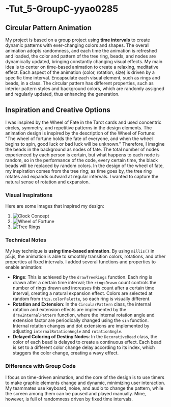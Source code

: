 # -Tut_5-GroupC-yyao0285
## Circular Pattern Animation

My project is based on a group project using **time intervals** to create dynamic patterns with ever-changing colors and shapes.
The overall animation adopts randomness, and each time the animation is refreshed and loaded, the color and pattern of the tree ring, beads, and nodes are dynamically updated, bringing constantly changing visual effects.
My main idea is to center on time-based animation to create a relaxing, meditative effect. Each aspect of the animation (color, rotation, size) is driven by a specific time interval. Encapsulate each visual element, such as rings and beads, in a class. The circular pattern has different properties, such as interior pattern styles and background colors, which are randomly assigned and regularly updated, thus enhancing the generation.

## Inspiration and Creative Options

I was inspired by the Wheel of Fate in the Tarot cards and used concentric circles, symmetry, and repetitive patterns in the design elements. The animation design is inspired by the description of the Wheel of Fortune: "The wheel of fortune holds the fate of everyone, and when the wheel begins to spin, good luck or bad luck will be unknown." Therefore, I imagine the beads in the background as nodes of fate. The total number of nodes experienced by each person is certain, but what happens to each node is random, so in the performance of the code, every certain time, the black beads will be replaced by random colors. In the design of the wheel of fate, my inspiration comes from the tree ring; as time goes by, the tree ring rotates and expands outward at regular intervals. I wanted to capture the natural sense of rotation and expansion.

### Visual Inspirations

Here are some images that inspired my design:

1. ![Clock Concept](./9041.png_300.png)
2. ![Wheel of Fortune](./0d338744ebf81a4c9b10a780d32a6059252da65d.webp)
3. ![Tree Rings](./images.jpeg)

### Technical Notes

My key technique is **using time-based animation**. By using `millis()` in p5.js, the animation is able to smoothly transition colors, rotations, and other properties at fixed intervals.
I added several functions and properties to enable animation:
- **Rings**: This is achieved by the `drawTreeRings` function. Each ring is drawn after a certain time interval; the `ringsDrawn` count controls the number of rings drawn and increases this count after a certain time interval, creating a natural expansion effect. Colors are selected at random from `this.colorPalette`, so each ring is visually different.
- **Rotation and Extension**: In the `CircularPattern` class, the internal rotation and extension effects are implemented by the `drawInternalPattern` function, where the internal rotation angle and extension factor are periodically changed using the `sin` function. Internal rotation changes and dot extensions are implemented by adjusting `internalRotationAngle` and `rotationAngle`.
- **Delayed Coloring of Destiny Nodes**: In the `DecorativeBead` class, the color of each bead is delayed to create a continuous effect. Each bead is set to a different color change delay according to its index, which staggers the color change, creating a wavy effect.

### Difference with Group Code

I focus on time-driven animation, and the core of the design is to use timers to make graphic elements change and dynamic, minimizing user interaction. My teammates use keyboard, noise, and audio to change the pattern, while the screen among them can be paused and played manually. Mine, however, is full of randomness driven by fixed time intervals.